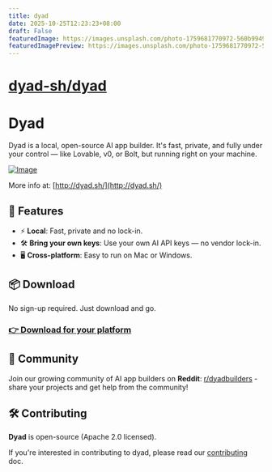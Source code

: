 ```yaml
---
title: dyad
date: 2025-10-25T12:23:23+08:00
draft: False
featuredImage: https://images.unsplash.com/photo-1759681770972-560b9949da0b?ixid=M3w0NjAwMjJ8MHwxfHJhbmRvbXx8fHx8fHx8fDE3NjEzNjYwNTB8&ixlib=rb-4.1.0
featuredImagePreview: https://images.unsplash.com/photo-1759681770972-560b9949da0b?ixid=M3w0NjAwMjJ8MHwxfHJhbmRvbXx8fHx8fHx8fDE3NjEzNjYwNTB8&ixlib=rb-4.1.0
---
```


# [dyad-sh/dyad](https://github.com/dyad-sh/dyad)

# Dyad

Dyad is a local, open-source AI app builder. It's fast, private, and fully under your control — like Lovable, v0, or Bolt, but running right on your machine.

[![Image](https://github.com/user-attachments/assets/f6c83dfc-6ffd-4d32-93dd-4b9c46d17790)](http://dyad.sh/)

More info at: [http://dyad.sh/](http://dyad.sh/)

## 🚀 Features

- ⚡️ **Local**: Fast, private and no lock-in.
- 🛠 **Bring your own keys**: Use your own AI API keys — no vendor lock-in.
- 🖥️ **Cross-platform**: Easy to run on Mac or Windows.

## 📦 Download

No sign-up required. Just download and go.

### [👉 Download for your platform](https://www.dyad.sh/#download)

## 🤝 Community

Join our growing community of AI app builders on **Reddit**: [r/dyadbuilders](https://www.reddit.com/r/dyadbuilders/) - share your projects and get help from the community!

## 🛠️ Contributing

**Dyad** is open-source (Apache 2.0 licensed).

If you're interested in contributing to dyad, please read our [contributing](./CONTRIBUTING.md) doc.
